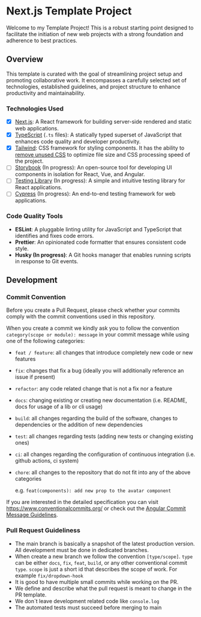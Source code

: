 # Next.js Template Project

Welcome to my Template Project! This is a robust starting point designed to facilitate the initiation of new web projects with a strong foundation and adherence to best practices.

## Overview

This template is curated with the goal of streamlining project setup and promoting collaborative work. It encompasses a carefully selected set of technologies, established guidelines, and project structure to enhance productivity and maintainability.

### Technologies Used

- [x] [Next.js](https://nextjs.org/): A React framework for building server-side rendered and static web applications.
- [x] [TypeScript](https://www.typescriptlang.org) (`.ts` files): A statically typed superset of JavaScript that enhances code quality and developer productivity.
- [x] [Tailwind](https://tailwindcss.com): CSS framework for styling components. It has the ability to [remove unused CSS](https://tailwindcss.com/docs/optimizing-for-production) to optimize file size and CSS processing speed of the project.
- [ ] [Storybook](https://storybook.js.org/) (In progress): An open-source tool for developing UI components in isolation for React, Vue, and Angular.
- [ ] [Testing Library](https://testing-library.com/) (In progress): A simple and intuitive testing library for React applications.
- [ ] [Cypress](https://www.cypress.io/) (In progress): An end-to-end testing framework for web applications.

### Code Quality Tools

- **ESLint**: A pluggable linting utility for JavaScript and TypeScript that identifies and fixes code errors.
- **Prettier**: An opinionated code formatter that ensures consistent code style.
- **Husky (In progress)**: A Git hooks manager that enables running scripts in response to Git events.

## Development

### Commit Convention

Before you create a Pull Request, please check whether your commits comply with
the commit conventions used in this repository.

When you create a commit we kindly ask you to follow the convention
`category(scope or module): message` in your commit message while using one of
the following categories:

- `feat / feature`: all changes that introduce completely new code or new
  features
- `fix`: changes that fix a bug (ideally you will additionally reference an
  issue if present)
- `refactor`: any code related change that is not a fix nor a feature
- `docs`: changing existing or creating new documentation (i.e. README, docs for
  usage of a lib or cli usage)
- `build`: all changes regarding the build of the software, changes to
  dependencies or the addition of new dependencies
- `test`: all changes regarding tests (adding new tests or changing existing
  ones)
- `ci`: all changes regarding the configuration of continuous integration (i.e.
  github actions, ci system)
- `chore`: all changes to the repository that do not fit into any of the above
  categories

  e.g. `feat(components): add new prop to the avatar component`

If you are interested in the detailed specification you can visit
https://www.conventionalcommits.org/ or check out the
[Angular Commit Message Guidelines](https://github.com/angular/angular/blob/22b96b9/CONTRIBUTING.md#-commit-message-guidelines).

### Pull Request Guideliness

- The main branch is basically a snapshot of the latest production version. All development must be done in dedicated branches.
- When create a new branch we follow the convention `[type/scope]`. `type` can be either `docs`, `fix`, `feat`, `build`, or any other conventional commit `type`. `scope` is just a short id that describes the scope of work. For example `fix/dropdown-hook`
- It is good to have multiple small commits while working on the PR.
- We define and describe what the pull request is meant to change in the PR template.
- We don´t leave development related code like `console.log`
- The automated tests must succeed before merging to main
